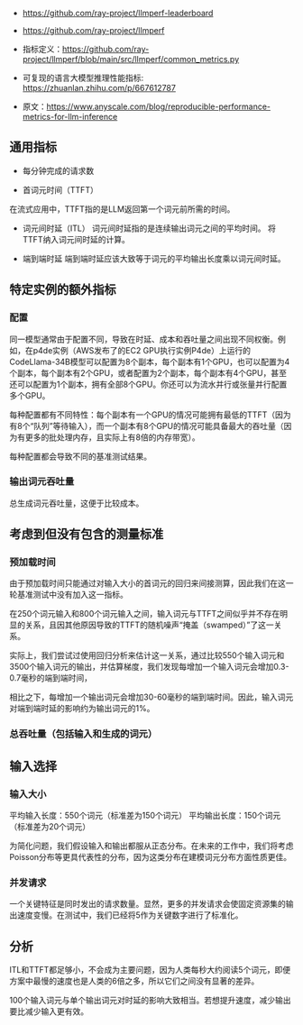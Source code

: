 

- https://github.com/ray-project/llmperf-leaderboard
- https://github.com/ray-project/llmperf
- 指标定义：https://github.com/ray-project/llmperf/blob/main/src/llmperf/common_metrics.py


- 可复现的语言大模型推理性能指标: https://zhuanlan.zhihu.com/p/667612787
- 原文：https://www.anyscale.com/blog/reproducible-performance-metrics-for-llm-inference


## 通用指标

- 每分钟完成的请求数

- 首词元时间（TTFT）

在流式应用中，TTFT指的是LLM返回第一个词元前所需的时间。

- 词元间时延（ITL）
词元间时延指的是连续输出词元之间的平均时间。 将TTFT纳入词元间时延的计算。


- 端到端时延
端到端时延应该大致等于词元的平均输出长度乘以词元间时延。


## 特定实例的额外指标

### 配置


同一模型通常由于配置不同，导致在时延、成本和吞吐量之间出现不同权衡。例如，在p4de实例（AWS发布了的EC2 GPU执行实例P4de）上运行的CodeLlama-34B模型可以配置为8个副本，每个副本有1个GPU，也可以配置为4个副本，每个副本有2个GPU，或者配置为2个副本，每个副本有4个GPU，甚至还可以配置为1个副本，拥有全部8个GPU。你还可以为流水并行或张量并行配置多个GPU。


每种配置都有不同特性：每个副本有一个GPU的情况可能拥有最低的TTFT（因为有8个“队列”等待输入），而一个副本有8个GPU的情况可能具备最大的吞吐量（因为有更多的批处理内存，且实际上有8倍的内存带宽）。


每种配置都会导致不同的基准测试结果。


### 输出词元吞吐量


总生成词元吞吐量，这便于比较成本。


##  考虑到但没有包含的测量标准

### 预加载时间

由于预加载时间只能通过对输入大小的首词元的回归来间接测算，因此我们在这一轮基准测试中没有加入这一指标。


在250个词元输入和800个词元输入之间，输入词元与TTFT之间似乎并不存在明显的关系，且因其他原因导致的TTFT的随机噪声“掩盖（swamped）”了这一关系。

实际上，我们尝试过使用回归分析来估计这一关系，通过比较550个输入词元和3500个输入词元的输出，并估算梯度，我们发现每增加一个输入词元会增加0.3-0.7毫秒的端到端时间，

相比之下，每增加一个输出词元会增加30-60毫秒的端到端时间。因此，输入词元对端到端时延的影响约为输出词元的1%。


### 总吞吐量（包括输入和生成的词元）





## 输入选择

### 输入大小
	
平均输入长度：550个词元（标准差为150个词元）
平均输出长度：150个词元（标准差为20个词元）

为简化问题，我们假设输入和输出都服从正态分布。在未来的工作中，我们将考虑Poisson分布等更具代表性的分布，因为这类分布在建模词元分布方面性质更佳。


### 并发请求


一个关键特征是同时发出的请求数量。显然，更多的并发请求会使固定资源集的输出速度变慢。在测试中，我们已经将5作为关键数字进行了标准化。


## 分析


ITL和TTFT都足够小，不会成为主要问题，因为人类每秒大约阅读5个词元，即便方案中最慢的速度也是人类的6倍之多，所以它们之间没有显著的差异。


100个输入词元与单个输出词元对时延的影响大致相当。若想提升速度，减少输出要比减少输入更有效。


